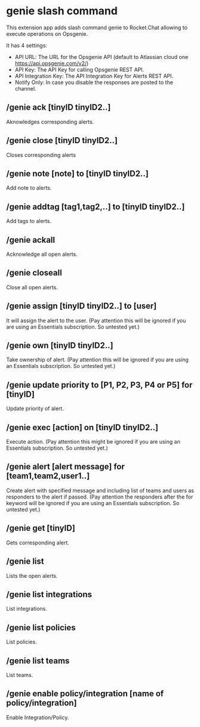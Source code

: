 # genie slash command
This extension app adds slash command genie to Rocket.Chat allowing to execute operations on Opsgenie.

It has 4 settings:
- API URL: The URL for the Opsgenie API (default to Atlassian cloud one https://api.opsgenie.com/v2/)
- API Key: The API Key for calling Opsgenie REST API.
- API Integration Key: The API Integration Key for Alerts REST API.
- Notify Only: In case you disable the responses are posted to the channel.

## /genie ack [tinyID tinyID2..]

Aknowledges corresponding alerts.

## /genie close [tinyID tinyID2..]

Closes corresponding alerts

## /genie note [note] to [tinyID tinyID2..]

Add note to alerts.

## /genie addtag [tag1,tag2,..] to [tinyID tinyID2..]

Add tags to alerts.

## /genie ackall

Acknowledge all open alerts.

## /genie closeall

Close all open alerts.

## /genie assign [tinyID tinyID2..] to [user]

It will assign the alert to the user.
(Pay attention this will be ignored if you are using an Essentials subscription. So untested yet.)

## /genie own [tinyID tinyID2..]

Take ownership of alert.
(Pay attention this will be ignored if you are using an Essentials subscription. So untested yet.)

## /genie update priority to [P1, P2, P3, P4 or P5] for [tinyID]

Update priority of alert.

## /genie exec [action] on [tinyID tinyID2..]

Execute action.
(Pay attention this might be ignored if you are using an Essentials subscription. So untested yet.)

## /genie alert [alert message] for [team1,team2,user1..]

Create alert with specified message and including list of teams and users as responders to the alert if passed.
(Pay attention the responders after the for keyword will be ignored if you are using an Essentials subscription. So untested yet.)

## /genie get [tinyID]

Gets corresponding alert.

## /genie list

Lists the open alerts.

## /genie list integrations

List integrations.

## /genie list policies

List policies.

## /genie list teams

List teams.

## /genie enable policy/integration [name of policy/integration]

Enable Integration/Policy.


